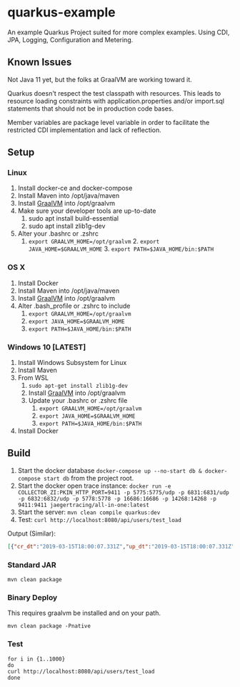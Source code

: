 # quarkus-example

An example Quarkus Project suited for more complex examples. 
Using CDI, JPA, Logging, Configuration and Metering.

## Known Issues

Not Java 11 yet, but the folks at GraalVM are working toward it.

Quarkus doesn't respect the test classpath with resources. This leads to resource
loading constraints with application.properties and/or import.sql statements that
should not be in production code bases.

Member variables are package level variable in order to facilitate the restricted CDI
implementation and lack of reflection.

## Setup

### Linux

1. Install docker-ce and docker-compose
2. Install Maven into /opt/java/maven
3. Install [GraalVM](https://www.graalvm.org/downloads/) into /opt/graalvm
4. Make sure your developer tools are up-to-date
	1. sudo apt install build-essential
	2. sudo apt install zlib1g-dev
5. Alter your .bashrc or .zshrc
	1. `export GRAALVM_HOME=/opt/graalvm`
    	2. `export JAVA_HOME=$GRAALVM_HOME`
    	3. `export PATH=$JAVA_HOME/bin:$PATH`

### OS X

1. Install Docker
2. Install Maven into /opt/java/maven
3. Install [GraalVM](https://www.graalvm.org/downloads/) into /opt/graalvm
4. Alter .bash_profile or .zshrc to include
    1. `export GRAALVM_HOME=/opt/graalvm`
    2. `export JAVA_HOME=$GRAALVM_HOME`
    3. `export PATH=$JAVA_HOME/bin:$PATH`

### Windows 10 [LATEST]

1. Install Windows Subsystem for Linux
2. Install Maven
3. From WSL
    1. `sudo apt-get install zlib1g-dev`
    2. Install [GraalVM](https://www.graalvm.org/downloads/) into /opt/graalvm
    3. Update your .bashrc or .zshrc file  
        1. `export GRAALVM_HOME=/opt/graalvm`
        2. `export JAVA_HOME=$GRAALVM_HOME`
        3. `export PATH=$JAVA_HOME/bin:$PATH`
4. Install Docker

## Build

1. Start the docker database `docker-compose up --no-start db & docker-compose start db` from the project root.
2. Start the docker open trace instance: `docker run -e COLLECTOR_ZI:PKIN_HTTP_PORT=9411 -p 5775:5775/udp -p 6831:6831/udp -p 6832:6832/udp -p 5778:5778 -p 16686:16686 -p 14268:14268 -p 9411:9411 jaegertracing/all-in-one:latest`
3. Start the server: `mvn clean compile quarkus:dev`
4. Test: `curl http://localhost:8080/api/users/test_load`

Output (Similar):
```json
[{"cr_dt":"2019-03-15T18:00:07.331Z","up_dt":"2019-03-15T18:00:07.331Z","ver":0,"id":1,"name":"test_load","verified":true}]
```

### Standard JAR

```
mvn clean package
```

### Binary Deploy

This requires graalvm be installed and on your path.

```
mvn clean package -Pnative
```

### Test
```
for i in {1..1000}
do
curl http://localhost:8080/api/users/test_load
done
```
